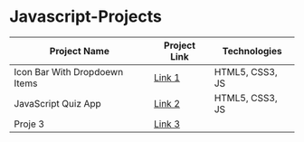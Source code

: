 # Javascript-Projects

| Project Name | Project Link | Technologies |
|------|------------| -------------- |
| Icon Bar With Dropdoewn Items   | [Link 1](https://sensational-llama-635cf4.netlify.app) | HTML5, CSS3, JS |
| JavaScript Quiz App   | [Link 2](https://majestic-gingersnap-64dcdc.netlify.app) | HTML5, CSS3, JS |
| Proje 3   | [Link 3](https://github.com/kullanici/proje3) |
